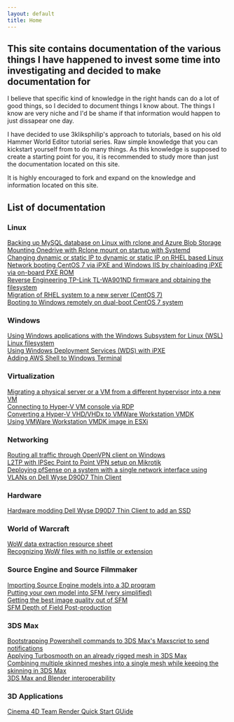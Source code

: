 ```yaml
---
layout: default
title: Home
---
```


## This site contains documentation of the various things I have happened to invest some time into investigating and decided to make documentation for
I believe that specific kind of knowledge in the right hands can do a lot of good things, so I decided to document things I know about. The things I know are very niche and I'd be shame if that information would happen to just dissapear one day.


I have decided to use 3kliksphilip's approach to tutorials, based on his old Hammer World Editor tutorial series. Raw simple knowledge that you can kickstart yourself from to do many things. As this knowledge is supposed to create a starting point for you, it is recommended to study more than just the documentation located on this site.



It is highly encouraged to fork and expand on the knowledge and information located on this site.


## List of documentation

### Linux
[Backing up MySQL database on Linux with rclone and Azure Blob Storage](/linux-mysql-azure-bck)  
[Mounting Onedrive with Rclone mount on startup with Systemd](/rclone-mount-onedrive)    
[Changing dynamic or static IP to dynamic or static IP on RHEL based Linux](/centos-change-dynamic-to-static-ip)    
[Network booting CentOS 7 via iPXE and Windows IIS by chainloading iPXE via on-board PXE ROM](/win-iis-ipxe-linux)  
[Reverse Engineering TP-Link TL-WA901ND firmware and obtaining the filesystem](/tl-wa901nd-basic-re)  
[Migration of RHEL system to a new server (CentOS 7)](/rebuild-initramfs-centos)  
[Booting to Windows remotely on dual-boot CentOS 7 system](/dualboot-boot-2-windows-remotely)

### Windows
[Using Windows applications with the Windows Subsystem for Linux (WSL) Linux filesystem](/win-apps-with-wsl)  
[Using Windows Deployment Services (WDS) with iPXE](/wds-with-ipxe)  
[Adding AWS Shell to Windows Terminal](/aws-shell-2-winterm)  

### Virtualization
[Migrating a physical server or a VM from a different hypervisor into a new VM](/machine-2-vm-migration)  
[Connecting to Hyper-V VM console via RDP](/hyperv-direct-vm-rdp)  
[Converting a Hyper-V VHD/VHDx to VMWare Workstation VMDK](/vhd-2-vmdk)  
[Using VMWare Workstation VMDK image in ESXi](/workstation-vmdk-2-esxi)  

### Networking
[Routing all traffic through OpenVPN client on Windows](/ovpn-route-all-traffic)  
[L2TP with IPSec Point to Point VPN setup on Mikrotik](/mikrotik-ptp-vpn)  
[Deploying pfSense on a system with a single network interface using VLANs on Dell Wyse D90D7 Thin Client](/pfsense-single-nic-vlans)


### Hardware
[Hardware modding Dell Wyse D90D7 Thin Client to add an SSD](/wyse-d90d7-ssd)  

### World of Warcraft
[WoW data extraction resource sheet](/wow-data-extract-cheat-sheet)  
[Recognizing WoW files with no listfile or extension](/wow-files-with-no-listfile-or-extension)  

### Source Engine and Source Filmmaker
[Importing Source Engine models into a 3D program](/source-2-3d-app)  
[Putting your own model into SFM (very simplified)](/model-into-sfm)  
[Getting the best image quality out of SFM](/sfm-best-quality)    
[SFM Depth of Field Post-production](/sfm-dof-postproduct)

### 3DS Max
[Bootstrapping Powershell commands to 3DS Max's Maxscript to send notifications](/powershell-in-maxscript)  
[Applying Turbosmooth on an already rigged mesh in 3DS Max](/turbosmooth-on-rigged-mesh)  
[Combining multiple skinned meshes into a single mesh while keeping the skinning in 3DS Max](/multi-skin-into-single-mesh)  
[3DS Max and Blender interoperability](blender-2-3dsmax-opencollada)  

### 3D Applications
[Cinema 4D Team Render Quick Start GUide](/c4d-team-render)  



